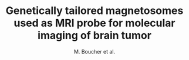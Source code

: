 ---
cat: ciel
subcat: midas
bestof: false
author: M. Boucher et al.
title: Genetically tailored magnetosomes used as MRI probe for molecular imaging of brain tumor
journal: Biomaterials
year: 2017
type: article
doi: 10.1016/j.biomaterials.2016.12.013
---